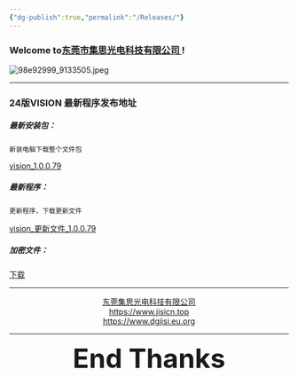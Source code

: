 ```yaml
---
{"dg-publish":true,"permalink":"/Releases/"}
---
```



### Welcome to[东莞市集思光电科技有限公司 ](https://jisicn.top) ! 

![98e92999_9133505.jpeg](https://tc.899900.xyz/img/202405031228351.jpeg)

---
### 24版VISION 最新程序发布地址

##### 最新安装包：
	新装电脑下载整个文件包
<a href="https://jisi.lanzout.com/impFp1yfwide">vision_1.0.0.79</a>

##### 最新程序：
	更新程序，下载更新文件
<a href="https://jisi.lanzout.com/ij1QT1yfwjtg">vision_更新文件_1.0.0.79</a>

##### 加密文件：
[下载]()

---

<center><a href="Https://www.jisicn.top" target="_blank">东莞集思光电科技有限公司</a></center>
<center><a href="Https://www.jisicn.top" target="_blank">https://www.jisicn.top</a></center>
<center><a href="Https://www.dgjisi.eu.org" target="_blank">https://www.dgjisi.eu.org</a></center>

---

<div align='center' ><font size='50'><b>End Thanks</b></font></div>